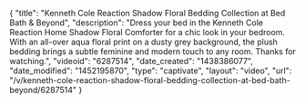{
    "title": "Kenneth Cole Reaction Shadow Floral Bedding Collection at Bed Bath & Beyond",
    "description": "Dress your bed in the Kenneth Cole Reaction Home Shadow Floral Comforter for a chic look in your bedroom. With an all-over aqua floral print on a dusty grey background, the plush bedding brings a subtle feminine and modern touch to any room. Thanks for watching.",
    "videoid": "6287514",
    "date_created": "1438386077",
    "date_modified": "1452195870",
    "type": "captivate",
    "layout": "video",
    "url": "\/v\/kenneth-cole-reaction-shadow-floral-bedding-collection-at-bed-bath-beyond\/6287514"
}